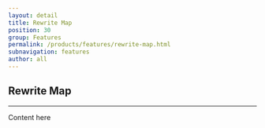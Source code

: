 ```yaml
---
layout: detail
title: Rewrite Map
position: 30
group: Features
permalink: /products/features/rewrite-map.html
subnavigation: features
author: all
---
```


## Rewrite Map
***

Content here
